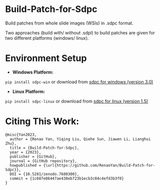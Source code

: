 # Build-Patch-for-Sdpc
Build patches from whole slide images (WSIs) in .sdpc format.

Two approaches (build with/ without .sdpl) to build patches are given for two different platforms (windows/ linux). 

# Environment Setup
- **Windows Platform:** 

`pip install sdpc-win` or download from [sdpc for windows (version 3.0)](https://pypi.org/project/sdpc-win/#files)

- **Linux Platform:**

`pip install sdpc-linux` or download from [sdpc for linux (version 1.5)](https://pypi.org/project/sdpc-linux/#files)

# Citing This Work:
```
@misc{Yan2023,
  author = {Renao Yan, Yiqing Liu, Qiehe Sun, Jiawen Li, Lianghui Zhu},
  title = {Build-Patch-for-Sdpc},
  year = {2023},
  publisher = {GitHub},
  journal = {GitHub repository},
  howpublished = {\url{https://github.com/RenaoYan/Build-Patch-for-Sdpc}},
  DOI = {10.5281/zenodo.7680300},
  commit = {1c687e86447ae438eb723b1ecb3c04c4efd3b3f0}
}
```
